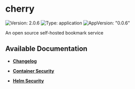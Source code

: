 # cherry

![Version: 2.0.6](https://img.shields.io/badge/Version-2.0.6-informational?style=flat-square) ![Type: application](https://img.shields.io/badge/Type-application-informational?style=flat-square) ![AppVersion: "0.0.6"](https://img.shields.io/badge/AppVersion-"0.0.6"-informational?style=flat-square)

An open source self-hosted bookmark service

## Available Documentation

- [**Changelog**](CHANGELOG)

- [**Container Security**](container-security)

- [**Helm Security**](helm-security)

